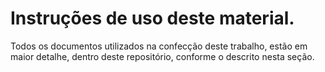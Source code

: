 # Instruções de uso deste material.

Todos os documentos utilizados na confecção deste trabalho, estão em maior detalhe, dentro deste repositório, conforme o descrito nesta seção.
